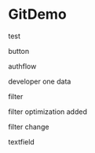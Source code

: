 # GitDemo
test

button

authflow

developer one data

filter

filter optimization added

filter change

textfield
